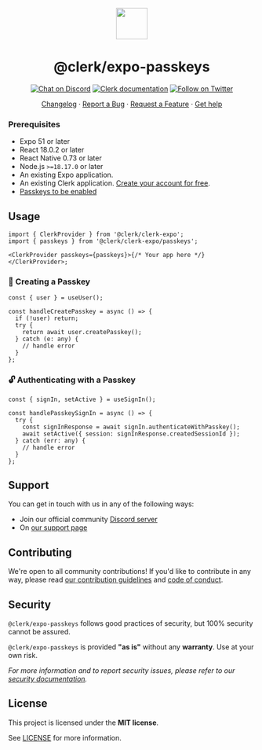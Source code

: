 <p align="center">
  <a href="https://clerk.com?utm_source=github&utm_medium=clerk_expo_passkeys" target="_blank" rel="noopener noreferrer">
    <picture>
      <source media="(prefers-color-scheme: dark)" srcset="https://images.clerk.com/static/logo-dark-mode-400x400.png">
      <img src="https://images.clerk.com/static/logo-light-mode-400x400.png" height="64">
    </picture>
  </a>
  <br />
  <h1 align="center">@clerk/expo-passkeys</h1>
</p>

<div align="center">

[![Chat on Discord](https://img.shields.io/discord/856971667393609759.svg?logo=discord)](https://clerk.com/discord)
[![Clerk documentation](https://img.shields.io/badge/documentation-clerk-green.svg)](https://clerk.com/docs?utm_source=github&utm_medium=expo_passkeys)
[![Follow on Twitter](https://img.shields.io/twitter/follow/ClerkDev?style=social)](https://twitter.com/intent/follow?screen_name=ClerkDev)

[Changelog](https://github.com/clerk/javascript/blob/main/packages/expo-passkeys/CHANGELOG.md)
·
[Report a Bug](https://github.com/clerk/javascript/issues/new?assignees=&labels=needs-triage&projects=&template=BUG_REPORT.yml)
·
[Request a Feature](https://feedback.clerk.com/roadmap)
·
[Get help](https://clerk.com/contact/support?utm_source=github&utm_medium=expo_passkeys)

</div>

### Prerequisites

- Expo 51 or later
- React 18.0.2 or later
- React Native 0.73 or later
- Node.js `>=18.17.0` or later
- An existing Expo application.
- An existing Clerk application. [Create your account for free](https://dashboard.clerk.com/sign-up?utm_source=github&utm_medium=expo_passkeys).
- [Passkeys to be enabled ](https://clerk.com/docs/custom-flows/passkeys#enable-passkeys)

## Usage

```tsx
import { ClerkProvider } from '@clerk/clerk-expo';
import { passkeys } from '@clerk/clerk-expo/passkeys';

<ClerkProvider passkeys={passkeys}>{/* Your app here */}</ClerkProvider>;
```

### 🔑 Creating a Passkey

```tsx
const { user } = useUser();

const handleCreatePasskey = async () => {
  if (!user) return;
  try {
    return await user.createPasskey();
  } catch (e: any) {
    // handle error
  }
};
```

### 🔓 Authenticating with a Passkey

```tsx
const { signIn, setActive } = useSignIn();

const handlePasskeySignIn = async () => {
  try {
    const signInResponse = await signIn.authenticateWithPasskey();
    await setActive({ session: signInResponse.createdSessionId });
  } catch (err: any) {
    // handle error
  }
};
```

## Support

You can get in touch with us in any of the following ways:

- Join our official community [Discord server](https://clerk.com/discord)
- On [our support page](https://clerk.com/contact/support?utm_source=github&utm_medium=expo_passkeys)

## Contributing

We're open to all community contributions! If you'd like to contribute in any way, please read [our contribution guidelines](https://github.com/clerk/javascript/blob/main/docs/CONTRIBUTING.md) and [code of conduct](https://github.com/clerk/javascript/blob/main/docs/CODE_OF_CONDUCT.md).

## Security

`@clerk/expo-passkeys` follows good practices of security, but 100% security cannot be assured.

`@clerk/expo-passkeys` is provided **"as is"** without any **warranty**. Use at your own risk.

_For more information and to report security issues, please refer to our [security documentation](https://github.com/clerk/javascript/blob/main/docs/SECURITY.md)._

## License

This project is licensed under the **MIT license**.

See [LICENSE](https://github.com/clerk/javascript/blob/main/packages/expo-passkeys/LICENSE) for more information.
